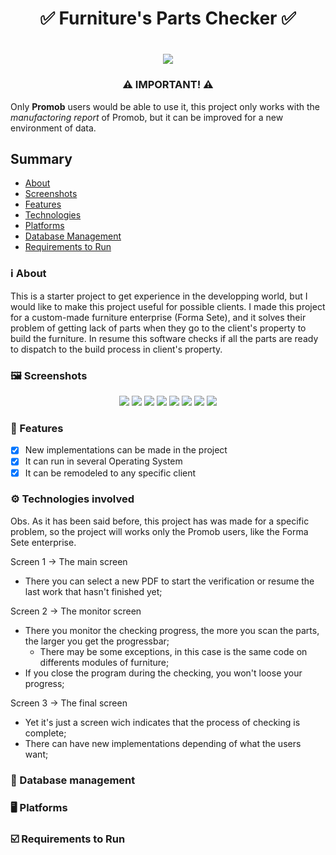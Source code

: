 <h1 align="center">✅ Furniture's Parts Checker ✅</h1>

<h1 align="center">
 <img src="https://img.shields.io/badge/Database-Local MySQL-orange">
</h1>

<h3 align="center">⚠️ IMPORTANT! ⚠️</h3>

Only **Promob** users would be able to use it, this project only works with the *manufactoring report* of Promob, but it can be improved for a new environment of data.

## Summary
* [About](#ℹ%EF%B8%8F-about)
* [Screenshots](#%EF%B8%8F-screenshots)
* [Features](#-features)
* [Technologies](#%EF%B8%8F-technologies-involved)
* [Platforms](#%EF%B8%8F-platforms)
* [Database Management](#-database-management)
* [Requirements to Run](#%EF%B8%8F-requirements-to-run)


### ℹ️ About
This is a starter project to get experience in the developping world, but I would like to make this project useful for possible clients. I made this project for a custom-made furniture enterprise (Forma Sete), and it solves their problem of getting lack of parts when they go to the client's property to build the furniture. In resume this software checks if all the parts are ready to dispatch to the build process in client's property.

### 🖼️ Screenshots
<p align="center">
 <img src="Designed_Modules_Scanner/src/images/screenshots/screenshot(82).png">
 <img src="Designed_Modules_Scanner/src/images/screenshots/screenshot(83).png">
 <img src="Designed_Modules_Scanner/src/images/screenshots/screenshot(84).png">
 <img src="Designed_Modules_Scanner/src/images/screenshots/screenshot(85).png">
 <img src="Designed_Modules_Scanner/src/images/screenshots/screenshot(86).png">
 <img src="Designed_Modules_Scanner/src/images/screenshots/screenshot(87).png">
 <img src="Designed_Modules_Scanner/src/images/screenshots/screenshot(88).png">
 <img src="Designed_Modules_Scanner/src/images/screenshots/screenshot(89).png">
</p>

### 🥏 Features
  - [X] New implementations can be made in the project
  - [X] It can run in several Operating System
  - [X] It can be remodeled to any specific client
  
### ⚙️ Technologies involved
Obs. As it has been said before, this project has was made for a specific problem, so the project will works only the Promob users, like the Forma Sete enterprise.

Screen 1 -> The main screen
  * There you can select a new PDF to start the verification or resume the last work that hasn't finished yet;

Screen 2 -> The monitor screen
  * There you monitor the checking progress, the more you scan the parts, the larger you get the progressbar;
    * There may be some exceptions, in this case is the same code on differents modules of furniture;
  * If you close the program during the checking, you won't loose your progress;
  
Screen 3 -> The final screen
  * Yet it's just a screen wich indicates that the process of checking is complete;
  * There can have new implementations depending of what the users want;
  
### 💾 Database management

### 🖥️ Platforms

### ☑️ Requirements to Run

